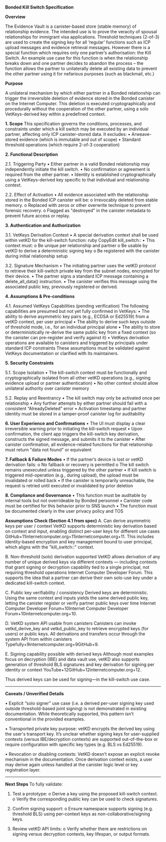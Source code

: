 **Bonded Kill Switch Specification**

**Overview**

The Evidence Vault is a canister-based store (stable memory) of relationship evidence. The intended use is to prove the veracity of spousal relationships for immigrant visa applications. Threshold techniques (2-of-3) are used to create the signing key for all ‘regular’ functions such as ICP upload messages and evidence retrieval messages. However there is a special function which requires only one partner’s authorisation: the Kill Switch. An example use case for this function is when the relationship breaks down and one partner decides to abandon the process – the function allows the partner to unilaterally delete all existing data to prevent the other partner using it for nefarious purposes (such as blackmail, etc.) 

**Purpose**

A unilateral mechanism by which either partner in a Bonded relationship can trigger the irreversible deletion of evidence stored in the Bonded canister on the Internet Computer. This deletion is executed cryptographically and procedurally without the cooperation of the other partner, using a solo VetKeys-derived key within a predefined context.

**1. Scope**
This specification governs the conditions, processes, and constraints under which a kill switch may be executed by an individual partner, affecting only ICP canister-stored data. It excludes:
•	Arweave-stored evidence (which is immutable and out of scope)
•	Standard threshold operations (which require 2-of-3 cooperation)

**2. Functional Description**

2.1. Triggering Party
•	Either partner in a valid Bonded relationship may independently initiate the kill switch.
•	No confirmation or agreement is required from the other partner.
•	Identity is established cryptographically using a VetKeys-derived key specific to that individual and relationship context.

2.2. Effect of Activation
•	All evidence associated with the relationship stored in the Bonded ICP canister will be:
o	Irrevocably deleted from stable memory.
o	Replaced with zeros or other overwrite technique to prevent forensic recovery.
o	Flagged as "destroyed" in the canister metadata to prevent future access or replay.

**3. Authentication and Authorization**

3.1. VetKeys Derivation Context
•	A special derivation context shall be used within vetKD for the kill-switch function:
ruby
CopyEdit
kill_switch:<relationshipID>:<partnerPrincipal>
•	This context must:
o	Be unique per relationship and partner
o	Be usable by vetKD to derive a deterministic signing key
o	Be registered with the canister during initial relationship setup

3.2. Signature Mechanism
•	The initiating partner uses the vetKD protocol to retrieve their kill-switch private key from the subnet nodes, encrypted for their device.
•	The partner signs a standard ICP message containing a delete_all_data() instruction.
•	The canister verifies this message using the associated public key, previously registered or derived.

**4. Assumptions & Pre-conditions**

4.1. Assumed VetKeys Capabilities (pending verification)
The following capabilities are presumed but not yet fully confirmed in VetKeys:
•	The ability to derive asymmetric key pairs (e.g., ECDSA or Ed25519) from a vetKD context, per user principal
•	The ability to derive such keys outside of threshold mode, i.e., for an individual principal alone
•	The ability to store or deterministically re-derive the same public key from a fixed context (so the canister can pre-register and verify against it)
•	VetKeys derivation operations are available to canisters and triggered by principals under standard ICP constraints
These assumptions must be validated against VetKeys documentation or clarified with its maintainers.

**5. Security Constraints**

5.1. Scope Isolation
•	The kill-switch context must be functionally and cryptographically isolated from all other vetKD operations (e.g., signing evidence upload or partner authentication)
•	No other context should allow unilateral authority over canister memory

5.2. Replay and Reentrancy
•	The kill switch may only be activated once per relationship
•	Any further attempts by either partner should fail with a consistent “AlreadyDeleted” error
•	Activation timestamp and partner identity must be stored in a tamper-proof canister log for auditability

**6. User Experience and Confirmations**
•	The UI must display a clear irreversible warning prior to initiating the kill-switch request
•	Upon confirmation, the client app triggers the kill-switch key derivation, constructs the signed message, and submits it to the canister
•	After canister confirmation, all evidence-related functions for that relationship must return "data not found" or equivalent

**7. Fallback & Failure Modes**
•	If the partner’s device is lost or vetKD derivation fails:
o	No fallback or recovery is permitted
o	The kill switch remains unexecuted unless triggered by the other partner
•	If kill switch is triggered mid-operation (e.g., during upload), the upload must be invalidated or rolled back
•	If the canister is temporarily unreachable, the request is retried until executed or invalidated by prior deletion

**8. Compliance and Governance**
•	This function must be auditable by internal tools but not overrideable by Bonded personnel
•	Canister code must be certified for this behavior prior to SNS launch
•	The function must be documented clearly in the user privacy policy and TOS

**Assumptions Check (Section 4.1 from spec)**
A. Can derive asymmetric keys per user / context
VetKD supports deterministic key derivation based on context and input, enabling distinct per-user keys for different use cases GitHub+11internetcomputer.org+11internetcomputer.org+11.
This includes identity-based encryption and key management bound to user principal, which aligns with the "kill_switch:<relationshipID>:<partnerPrincipal>" context.

B. Non-threshold (solo) derivation supported
VetKD allows derivation of any number of unique derived keys via different contexts — including contexts that grant signing or decryption capability tied to a single principal, not requiring threshold operations Internet Computer Developer Forum.
This supports the idea that a partner can derive their own solo-use key under a dedicated kill-switch context.

C. Public key verifiability / consistency
Derived keys are deterministic. Using the same context and inputs yields the same derived public key, letting the canister register or verify partner public keys over time Internet Computer Developer Forum+10Internet Computer Developer Forum+10internetcomputer.org+10.

D. VetKD system API usable from canisters
Canisters can invoke vetkd_derive_key and vetkd_public_key to retrieve encrypted keys (for users) or public keys. All derivations and transfers occur through the system API from within canisters Typefully+9internetcomputer.org+9GitHub+9.

E. Signing capability possible with derived keys
Although most examples focus on decryption (IBE) and data vault use, vetKD also supports generation of threshold BLS signatures and key derivation for signing per identity or context YouTube+12GitHub+12internetcomputer.org+12.

Thus derived keys can be used for signing—in the kill-switch use case.
________________________________________
**Caveats / Unverified Details**

•	Explicit “solo signer” use case (i.e. a derived per-user signing key used outside threshold-based joint signing) is not demonstrated in existing documentation. While theoretically supported, this pattern isn't conventional in the provided examples.

•	Transported private key purpose: vetKD encrypts the derived key using the user's transport key. It’s unclear whether signing keys for user-supplied contexts (versus IBE/decryption contexts) are supported out-of-the-box or require configuration with specific key types (e.g. BLS vs Ed25519).

•	Revocation or disabling contexts: VetKD doesn’t expose an explicit revoke mechanism in the documentation. Once derivation context exists, a user may derive again unless handled at the canister logic level or key registration layer.

_______________________________________
**Next Steps**
To fully validate:

1.	Test a prototype:
o	Derive a key using the proposed kill-switch context.
o	Verify the corresponding public key can be used to check signatures.

3.	Confirm signing support:
o	Ensure namespace supports signing (e.g. threshold BLS) using per-context keys as non-collaborative/signing keys.

5.	Review vetKD API limits:
o	Verify whether there are restrictions on signing versus decryption contexts, key lifespan, or output formats.

